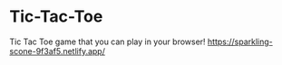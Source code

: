 # Tic-Tac-Toe
 Tic Tac Toe game that you can play in your browser!
https://sparkling-scone-9f3af5.netlify.app/

